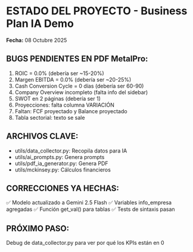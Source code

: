 # ESTADO DEL PROYECTO - Business Plan IA Demo
**Fecha:** 08 Octubre 2025

## BUGS PENDIENTES EN PDF MetalPro:

1. ROIC = 0.0% (debería ser ~15-20%)
2. Margen EBITDA = 0.0% (debería ser ~20-25%)
3. Cash Conversion Cycle = 0 días (debería ser 60-90)
4. Company Overview incompleto (falta info del sidebar)
5. SWOT en 2 páginas (debería ser 1)
6. Proyecciones: falta columna VARIACIÓN
7. Faltan: FCF proyectado y Balance proyectado
8. Tabla sectorial: texto se sale

## ARCHIVOS CLAVE:
- utils/data_collector.py: Recopila datos para IA
- utils/ai_prompts.py: Genera prompts
- utils/pdf_ia_generator.py: Genera PDF
- utils/mckinsey.py: Cálculos financieros

## CORRECCIONES YA HECHAS:
✅ Modelo actualizado a Gemini 2.5 Flash
✅ Variables info_empresa agregadas
✅ Función get_val() para tablas
✅ Tests de sintaxis pasan

## PRÓXIMO PASO:
Debug de data_collector.py para ver por qué los KPIs están en 0
